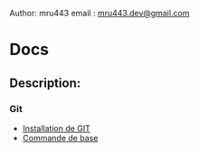 Author: mru443
email : mru443.dev@gmail.com

# Docs
## Description:





### Git
* [Installation de GIT](./git/git_installation)
* [Commande de base](./git/git_base.md)
